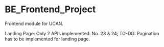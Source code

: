 # BE_Frontend_Project
Frontend module for UCAN.

Landing Page:
  Only 2 APIs implemented: No. 23 & 24;   TO-DO:  Pagination has to be implemented for landing page.
